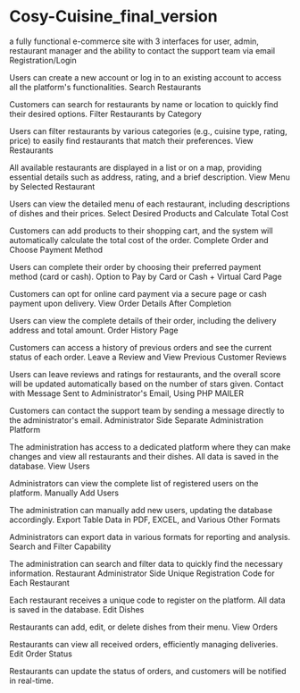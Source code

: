 # Cosy-Cuisine_final_version
a fully functional e-commerce site with 3 interfaces for user, admin, restaurant manager and the ability to contact the support team via email
Registration/Login

Users can create a new account or log in to an existing account to access all the platform's functionalities.
Search Restaurants

Customers can search for restaurants by name or location to quickly find their desired options.
Filter Restaurants by Category

Users can filter restaurants by various categories (e.g., cuisine type, rating, price) to easily find restaurants that match their preferences.
View Restaurants

All available restaurants are displayed in a list or on a map, providing essential details such as address, rating, and a brief description.
View Menu by Selected Restaurant

Users can view the detailed menu of each restaurant, including descriptions of dishes and their prices.
Select Desired Products and Calculate Total Cost

Customers can add products to their shopping cart, and the system will automatically calculate the total cost of the order.
Complete Order and Choose Payment Method

Users can complete their order by choosing their preferred payment method (card or cash).
Option to Pay by Card or Cash + Virtual Card Page

Customers can opt for online card payment via a secure page or cash payment upon delivery.
View Order Details After Completion

Users can view the complete details of their order, including the delivery address and total amount.
Order History Page

Customers can access a history of previous orders and see the current status of each order.
Leave a Review and View Previous Customer Reviews

Users can leave reviews and ratings for restaurants, and the overall score will be updated automatically based on the number of stars given.
Contact with Message Sent to Administrator's Email, Using PHP MAILER

Customers can contact the support team by sending a message directly to the administrator's email.
Administrator Side
Separate Administration Platform

The administration has access to a dedicated platform where they can make changes and view all restaurants and their dishes. All data is saved in the database.
View Users

Administrators can view the complete list of registered users on the platform.
Manually Add Users

The administration can manually add new users, updating the database accordingly.
Export Table Data in PDF, EXCEL, and Various Other Formats

Administrators can export data in various formats for reporting and analysis.
Search and Filter Capability

The administration can search and filter data to quickly find the necessary information.
Restaurant Administrator Side
Unique Registration Code for Each Restaurant

Each restaurant receives a unique code to register on the platform. All data is saved in the database.
Edit Dishes

Restaurants can add, edit, or delete dishes from their menu.
View Orders

Restaurants can view all received orders, efficiently managing deliveries.
Edit Order Status

Restaurants can update the status of orders, and customers will be notified in real-time.




